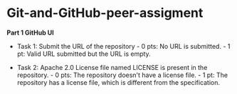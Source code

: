 # Git-and-GitHub-peer-assigment

**Part 1 GitHub UI**
- Task 1: Submit the URL of the repository
           - 0 pts: No URL is submitted.
           - 1 pt: Valid URL submitted but the URL is empty.

- Task 2: Apache 2.0 License file named LICENSE is present in the repository. 
          - 0 pts: The repository doesn't have a license file.
          - 1 pt: The repository has a license file, which is different from the specification.

